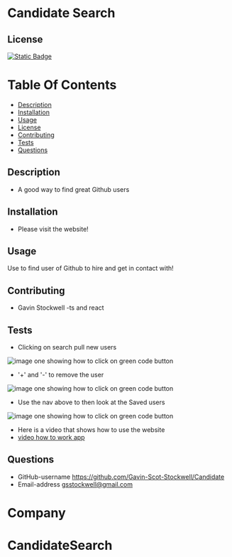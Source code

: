 
# Candidate Search

## License
[![Static Badge](https://img.shields.io/badge/License-Mit_License-name?style=flat&logo=%23512BD4&logoColor=%2300bfff&labelColor=%23add8e6&color=%2300bfff)](https://mit-license.org/)


# Table Of Contents
* [Description](#description)
* [Installation](#installation)
* [Usage](#usage)
* [License](#license)
* [Contributing](#contributing)
* [Tests](#tests)
* [Questions](#questions)


## Description
* A good way to find great Github users 

## Installation
* Please visit the website!


## Usage
Use to find user of Github to hire and get in contact with! 




## Contributing
* Gavin Stockwell -ts and react


## Tests


* Clicking on search pull new users

![image one showing how to click on green code button](./Assets/search.PNG)

* '+' and '-' to remove the user

![image one showing how to click on green code button](./Assets/minus.PNG)

* Use the nav above to then look at the Saved users

![image one showing how to click on green code button](./Assets/candidates.PNG)

* Here is a video that shows how to use the website
* [video how to work app](https://youtu.be/XmuNgnl5d2k)

## Questions
* GitHub-username https://github.com/Gavin-Scot-Stockwell/Candidate
* Email-address gsstockwell@gmail.com


# Company
# CandidateSearch
